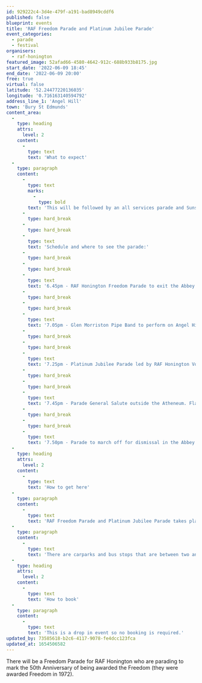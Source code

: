 ```yaml
---
id: 929222c4-3d4e-479f-a191-bad8949cddf6
published: false
blueprint: events
title: 'RAF Freedom Parade and Platinum Jubilee Parade'
event_categories:
  - parade
  - festival
organisers:
  - raf-honington
featured_image: 52afad66-4580-4642-912c-688b933b8175.jpg
start_date: '2022-06-09 18:45'
end_date: '2022-06-09 20:00'
free: true
virtual: false
latitude: '52.24477220136035'
longitude: '0.716163140594792'
address_line_1: 'Angel Hill'
town: 'Bury St Edmunds'
content_area:
  -
    type: heading
    attrs:
      level: 2
    content:
      -
        type: text
        text: 'What to expect'
  -
    type: paragraph
    content:
      -
        type: text
        marks:
          -
            type: bold
        text: 'This will be followed by an all services parade and Sunset Ceremony on Angel Hill, Bury St Edmunds for H.M. The Queen’s Platinum Jubilee.'
      -
        type: hard_break
      -
        type: hard_break
      -
        type: text
        text: 'Schedule and where to see the parade:'
      -
        type: hard_break
      -
        type: hard_break
      -
        type: text
        text: '6.45pm - RAF Honington Freedom Parade to exit the Abbey Gardens led by the RAF Honington Voluntary Band, to mark the 50th Anniversary of their award. The Parade will march up Abbeygate Street and around Cornhill before returning to the Abbey Gardens.'
      -
        type: hard_break
      -
        type: hard_break
      -
        type: text
        text: '7.05pm - Glen Morriston Pipe Band to perform on Angel Hill, before forming up for the Sunset Ceremony.'
      -
        type: hard_break
      -
        type: hard_break
      -
        type: text
        text: '7.25pm - Platinum Jubilee Parade led by RAF Honington Voluntary Band, and to include Navy, Army, RAF and Cadets, will exit the Abbey Gardens to form up on Angel Hill for the Sunset Ceremony.'
      -
        type: hard_break
      -
        type: hard_break
      -
        type: text
        text: '7.45pm - Parade General Salute outside the Atheneum. Flag Lowered for Sunset Ceremony. Apache helicopter Flypast.'
      -
        type: hard_break
      -
        type: hard_break
      -
        type: text
        text: '7.50pm - Parade to march off for dismissal in the Abbey Gardens'
  -
    type: heading
    attrs:
      level: 2
    content:
      -
        type: text
        text: 'How to get here'
  -
    type: paragraph
    content:
      -
        type: text
        text: 'RAF Freedom Parade and Platinum Jubilee Parade takes place at Angel Hill in Bury St Edmunds.'
  -
    type: paragraph
    content:
      -
        type: text
        text: 'There are carparks and bus stops that are between two and three minutes walk from the event.'
  -
    type: heading
    attrs:
      level: 2
    content:
      -
        type: text
        text: 'How to book'
  -
    type: paragraph
    content:
      -
        type: text
        text: 'This is a drop in event so no booking is required.'
updated_by: 73585618-b2c6-4117-9078-fe4dcc123fca
updated_at: 1654506582
---
```

There will be a Freedom Parade for RAF Honington who are parading to mark the 50th Anniversary of being awarded the Freedom (they were awarded Freedom in 1972).